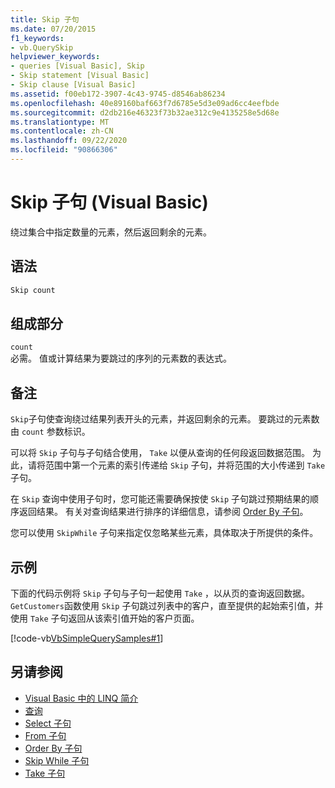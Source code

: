 ```yaml
---
title: Skip 子句
ms.date: 07/20/2015
f1_keywords:
- vb.QuerySkip
helpviewer_keywords:
- queries [Visual Basic], Skip
- Skip statement [Visual Basic]
- Skip clause [Visual Basic]
ms.assetid: f00eb172-3907-4c43-9745-d8546ab86234
ms.openlocfilehash: 40e89160baf663f7d6785e5d3e09ad6cc4eefbde
ms.sourcegitcommit: d2db216e46323f73b32ae312c9e4135258e5d68e
ms.translationtype: MT
ms.contentlocale: zh-CN
ms.lasthandoff: 09/22/2020
ms.locfileid: "90866306"
---
```

# <a name="skip-clause-visual-basic"></a>Skip 子句 (Visual Basic)

绕过集合中指定数量的元素，然后返回剩余的元素。  
  
## <a name="syntax"></a>语法  
  
```vb  
Skip count  
```  
  
## <a name="parts"></a>组成部分  

 `count`  
 必需。 值或计算结果为要跳过的序列的元素数的表达式。  
  
## <a name="remarks"></a>备注  

 `Skip`子句使查询绕过结果列表开头的元素，并返回剩余的元素。 要跳过的元素数由 `count` 参数标识。  
  
 可以将 `Skip` 子句与子句结合使用， `Take` 以便从查询的任何段返回数据范围。 为此，请将范围中第一个元素的索引传递给 `Skip` 子句，并将范围的大小传递到 `Take` 子句。  
  
 在 `Skip` 查询中使用子句时，您可能还需要确保按使 `Skip` 子句跳过预期结果的顺序返回结果。 有关对查询结果进行排序的详细信息，请参阅 [Order By 子句](order-by-clause.md)。  
  
 您可以使用 `SkipWhile` 子句来指定仅忽略某些元素，具体取决于所提供的条件。  
  
## <a name="example"></a>示例  

 下面的代码示例将 `Skip` 子句与子句一起使用 `Take` ，以从页的查询返回数据。 `GetCustomers`函数使用 `Skip` 子句跳过列表中的客户，直至提供的起始索引值，并使用 `Take` 子句返回从该索引值开始的客户页面。  
  
 [!code-vb[VbSimpleQuerySamples#1](~/samples/snippets/visualbasic/VS_Snippets_VBCSharp/VbSimpleQuerySamples/VB/QuerySamples1.vb#1)]  
  
## <a name="see-also"></a>另请参阅

- [Visual Basic 中的 LINQ 简介](../../programming-guide/language-features/linq/introduction-to-linq.md)
- [查询](index.md)
- [Select 子句](select-clause.md)
- [From 子句](from-clause.md)
- [Order By 子句](order-by-clause.md)
- [Skip While 子句](skip-while-clause.md)
- [Take 子句](take-clause.md)
